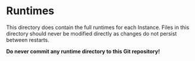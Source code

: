 # Runtimes

This directory does contain the full runtimes for each Instance. Files in this directory should never be modified directly as changes do not persist between restarts.

**Do never commit any runtime directory to this Git repository!**
